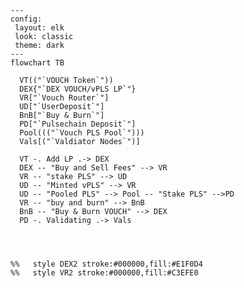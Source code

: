 
<!-- 
Diagram Generator:
https://www.mermaidchart.com/play#pako:eNplkVFrwjAUhf_KJQ9DH-LefRDWdWMPbgvaloEVjE3UYEhGmzpE_O_LbWKL-NRyz3d7zzm9kMoKSaaEUlrWpams2an9FF8BND_b1k1B6iMOIrLT9q868NpBlgSuyEajkmyK7_z1AzJ7lGZTkvEYgpq-_Vy86h_QEc8nNl_CnHnmGpFiscJ921YHWPiTsvbiOmh5ilreyDqVv7ZRbpASk6CWtGd4gqStzSCxbou1upHeqzLwsMys1aPgu7uLpnDWWR9HX1w3qw7hWijubA1fvq4GmfXNewZ0Ai9C-EgwoTPM2wcHSqEkaJAbAUupNbxL2ZTECzMfu88fwMbxo0QnEcjTWwdB_1TGSQGngSgW9wQm8MQA4CBIy_uPs_T-9jaa3Poe467vty96SBKqDv8ygn1klmIZvi0luFNm3xWCLaJMrv9ocbxd -->


```mermaid
---
config:
 layout: elk
 look: classic 
 theme: dark
---
flowchart TB
  
  VT(("`VOUCH Token`")) 
  DEX{"`DEX VOUCH/vPLS LP`"} 
  VR["`Vouch Router`"]
  UD["`UserDeposit`"]
  BnB["`Buy & Burn`"]
  PD["`Pulsechain Deposit`"]
  Pool((("`Vouch PLS Pool`")))
  Vals[("`Valdiator Nodes`")] 

  VT -. Add LP .-> DEX
  DEX -- "Buy and Sell Fees" --> VR 
  VR -- "stake PLS" --> UD
  UD -- "Minted vPLS" --> VR
  UD -- "Pooled PLS" --> Pool -- "Stake PLS" -->PD
  VR -- "buy and burn" --> BnB
  BnB -- "Buy & Burn VOUCH" --> DEX
  PD -. Validating .-> Vals

  
  
  
%%   style DEX2 stroke:#000000,fill:#E1F0D4 
%%   style VR2 stroke:#000000,fill:#C3EFE0 
```
